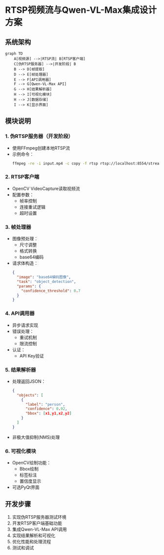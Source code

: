 # RTSP视频流与Qwen-VL-Max集成设计方案

## 系统架构
```mermaid
graph TD
    A[视频源] -->|RTSP流| B[RTSP客户端]
    C[伪RTSP服务器] -->|开发阶段| B
    B --> D[帧提取]
    D --> E[帧处理器]
    E --> F[API调用器]
    F --> G[Qwen-VL-Max API]
    G --> H[结果解析器]
    H --> I[可视化模块]
    H --> J[数据存储]
    I --> K[显示界面]
```

## 模块说明

### 1. 伪RTSP服务器（开发阶段）
- 使用FFmpeg创建本地RTSP流
- 示例命令：
  ```bash
  ffmpeg -re -i input.mp4 -c copy -f rtsp rtsp://localhost:8554/stream
  ```

### 2. RTSP客户端
- OpenCV VideoCapture读取视频流
- 配置参数：
  - 帧率控制
  - 连接重试逻辑
  - 超时设置

### 3. 帧处理器
- 图像预处理：
  - 尺寸调整
  - 格式转换
  - base64编码
- 请求体构造：
  ```json
  {
    "image": "base64编码图像",
    "task": "object_detection",
    "params": {
      "confidence_threshold": 0.7
    }
  }
  ```

### 4. API调用器
- 异步请求实现
- 错误处理：
  - 重试机制
  - 限流控制
- 认证：
  - API Key验证

### 5. 结果解析器
- 处理返回JSON：
  ```json
  {
    "objects": [
      {
        "label": "person",
        "confidence": 0.92,
        "bbox": [x1,y1,x2,y2]
      }
    ]
  }
  ```
- 非极大值抑制(NMS)处理

### 6. 可视化模块
- OpenCV绘制功能：
  - Bbox绘制
  - 标签标注
  - 置信度显示
- 可选PyQt界面

## 开发步骤
1. 实现伪RTSP服务器测试环境
2. 开发RTSP客户端基础功能
3. 集成Qwen-VL-Max API调用
4. 实现结果解析和可视化
5. 优化性能和处理流程
6. 测试和调试